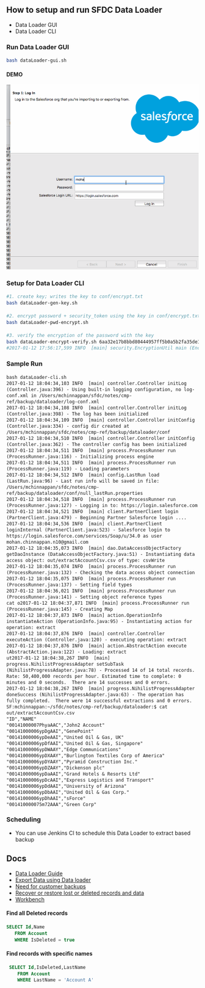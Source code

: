 ## How to setup and run  SFDC Data Loader
 - Data Loader GUI
 - Data Loader CLI

### Run Data Loader GUI

```bash
bash dataLoader-gui.sh

```
#### DEMO

![Demo](./demo/sfdc-dataloader-gui-1.gif)



### Setup for Data Loader CLI

``` bash
#1. create key; writes the key to conf/encrypt.txt
bash dataLoader-gen-key.sh

#2. encrypt password + security_token using the key in conf/encrypt.txt ; emits the encrypted password, which is needed in step-3 for verification
bash dataLoader-pwd-encrypt.sh

#3. verify the encryption of the password with the key
bash dataLoader-encrypt-verify.sh 6aa32e17b8bbd80444957ff5b0a5b2fa35de1c74fec42826dbbf18dd1c670f2482745c59efac6b81
#2017-01-12 17:56:17,599 INFO  [main] security.EncryptionUtil main (EncryptionUtil.java:332) - Decryption of encrypted value MATCHES the expected value

```

### Sample Run


```
bash dataLoader-cli.sh
2017-01-12 18:04:34,103 INFO  [main] controller.Controller initLog (Controller.java:396) - Using built-in logging configuration, no log-conf.xml in /Users/mchinnappan/sfdc/notes/cmp-ref/backup/dataloader/log-conf.xml
2017-01-12 18:04:34,108 INFO  [main] controller.Controller initLog (Controller.java:398) - The log has been initialized
2017-01-12 18:04:34,109 INFO  [main] controller.Controller initConfig (Controller.java:334) - config dir created at /Users/mchinnappan/sfdc/notes/cmp-ref/backup/dataloader/conf
2017-01-12 18:04:34,510 INFO  [main] controller.Controller initConfig (Controller.java:362) - The controller config has been initialized
2017-01-12 18:04:34,511 INFO  [main] process.ProcessRunner run (ProcessRunner.java:116) - Initializing process engine
2017-01-12 18:04:34,511 INFO  [main] process.ProcessRunner run (ProcessRunner.java:119) - Loading parameters
2017-01-12 18:04:34,512 INFO  [main] config.LastRun load (LastRun.java:96) - Last run info will be saved in file: /Users/mchinnappan/sfdc/notes/cmp-ref/backup/dataloader/conf/null_lastRun.properties
2017-01-12 18:04:34,518 INFO  [main] process.ProcessRunner run (ProcessRunner.java:127) - Logging in to: https://login.salesforce.com
2017-01-12 18:04:34,521 INFO  [main] client.PartnerClient login (PartnerClient.java:479) - Beginning Partner Salesforce login ....
2017-01-12 18:04:34,536 INFO  [main] client.PartnerClient loginInternal (PartnerClient.java:523) - Salesforce login to https://login.salesforce.com/services/Soap/u/34.0 as user mohan.chinnappan.n10@gmail.com
2017-01-12 18:04:35,073 INFO  [main] dao.DataAccessObjectFactory getDaoInstance (DataAccessObjectFactory.java:51) - Instantiating data access object: out/extractAccountCsv.csv of type: csvWrite
2017-01-12 18:04:35,074 INFO  [main] process.ProcessRunner run (ProcessRunner.java:132) - Checking the data access object connection
2017-01-12 18:04:35,075 INFO  [main] process.ProcessRunner run (ProcessRunner.java:137) - Setting field types
2017-01-12 18:04:36,021 INFO  [main] process.ProcessRunner run (ProcessRunner.java:141) - Setting object reference types
cat o2017-01-12 18:04:37,871 INFO  [main] process.ProcessRunner run (ProcessRunner.java:145) - Creating Map
2017-01-12 18:04:37,873 INFO  [main] action.OperationInfo instantiateAction (OperationInfo.java:95) - Instantiating action for operation: extract
2017-01-12 18:04:37,876 INFO  [main] controller.Controller executeAction (Controller.java:120) - executing operation: extract
2017-01-12 18:04:37,876 INFO  [main] action.AbstractAction execute (AbstractAction.java:122) - Loading: extract
ut2017-01-12 18:04:38,267 INFO  [main] progress.NihilistProgressAdapter setSubTask (NihilistProgressAdapter.java:78) - Processed 14 of 14 total records. Rate: 50,400,000 records per hour. Estimated time to complete: 0 minutes and 0 seconds.  There are 14 successes and 0 errors.
2017-01-12 18:04:38,267 INFO  [main] progress.NihilistProgressAdapter doneSuccess (NihilistProgressAdapter.java:63) - The operation has fully completed.  There were 14 successful extractions and 0 errors.
SF:mchinnappan:~/sfdc/notes/cmp-ref/backup/dataloader:$ cat out/extractAccountCsv.csv
"ID","NAME"
"00141000007PhyaAAC","John2 Account"
"00141000006ypDgAAI","GenePoint"
"00141000006ypDeAAI","United Oil & Gas, UK"
"00141000006ypDfAAI","United Oil & Gas, Singapore"
"00141000006ypDWAAY","Edge Communications"
"00141000006ypDXAAY","Burlington Textiles Corp of America"
"00141000006ypDYAAY","Pyramid Construction Inc."
"00141000006ypDZAAY","Dickenson plc"
"00141000006ypDaAAI","Grand Hotels & Resorts Ltd"
"00141000006ypDcAAI","Express Logistics and Transport"
"00141000006ypDdAAI","University of Arizona"
"00141000006ypDbAAI","United Oil & Gas Corp."
"00141000006ypDhAAI","sForce"
"001410000075m72AAA","Green Corp"
```


### Scheduling

- You can use Jenkins CI to schedule this Data Loader to extract based backup

## Docs

- [Data Loader Guide](https://developer.salesforce.com/docs/atlas.en-us.dataLoader.meta/dataLoader/data_loader.htm)
- [Export Data using Data loader](https://help.salesforce.com/articleView?id=exporting_data.htm&type=0&language=en_US)
- [Need for customer backups](https://help.salesforce.com/articleView?id=000004037&type=1)
- [Recover or restore lost or deleted records and data](https://help.salesforce.com/articleView?id=How-to-retrieve-my-records-and-data-that-has-been-lost-or-deleted-1327108681812&type=1&language=en_US)
- [Workbench](https://workbench.developerforce.com/login.php)


#### Find all Deleted records

```sql
SELECT Id,Name
   FROM Account
   WHERE IsDeleted = true
```

#### Find records with specific names

```sql
 SELECT Id,IsDeleted,LastName
    FROM Account
    WHERE LastName = 'Account A'
 ```
